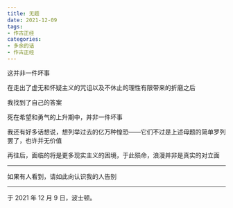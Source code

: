```yaml
---
title: 无题
date: 2021-12-09
tags:
- 作古正经
categories:
- 多余的话
- 作古正经
---
```


这并非一件坏事

在走出了虚无和怀疑主义的咒诅以及不休止的理性有限带来的折磨之后

我找到了自己的答案

死在希望和勇气的上升期中，并非一件坏事

我还有好多话想说，想列举过去的亿万种惶恐——它们不过是上述母题的简单罗列罢了，也许并无价值

再往后，面临的将是更多现实主义的困境，于此殒命，浪漫并非是真实的对立面

------

如果有人看到，请如此向认识我的人告别

------

于 2021 年 12 月 9 日，波士顿。
